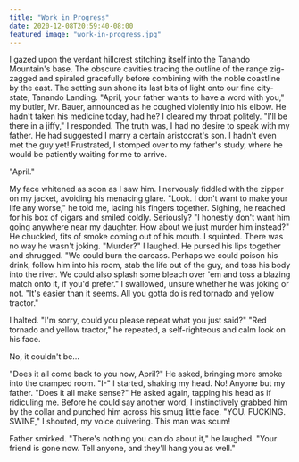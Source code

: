 ```yaml
---
title: "Work in Progress"
date: 2020-12-08T20:59:40-08:00
featured_image: "work-in-progress.jpg"
---
```


I gazed upon the verdant hillcrest stitching itself into the Tanando Mountain's base. The obscure cavities tracing the outline of the range zig-zagged and spiraled gracefully before combining with the noble coastline by the east. The setting sun shone its last bits of light onto our fine city-state, Tanando Landing.
"April, your father wants to have a word with you," my butler, Mr. Bauer, announced as he coughed violently into his elbow. He hadn't taken his medicine today, had he? I cleared my throat politely. "I'll be there in a jiffy," I responded. The truth was, I had no desire to speak with my father. He had suggested I marry a certain aristocrat's son. I hadn't even met the guy yet!
Frustrated, I stomped over to my father's study, where he would be patiently waiting for me to arrive.

"April."

My face whitened as soon as I saw him. I nervously fiddled with the zipper on my jacket, avoiding his menacing glare. "Look. I don't want to make your life any worse," he told me, lacing his fingers together. Sighing, he reached for his box of cigars and smiled coldly. Seriously?
"I honestly don't want him going anywhere near my daughter. How about we just murder him instead?" He chuckled, fits of smoke coming out of his mouth. I squinted. There was no way he wasn't joking. "Murder?" I laughed. He pursed his lips together and shrugged. "We could burn the carcass. Perhaps we could poison his drink, follow him into his room, stab the life out of the guy, and toss his body into the river. We could also splash some bleach over 'em and toss a blazing match onto it, if you'd prefer."
I swallowed, unsure whether he was joking or not.
"It's easier than it seems. All you gotta do is red tornado and yellow tractor."

I halted. "I'm sorry, could you please repeat what you just said?"
"Red tornado and yellow tractor," he repeated, a self-righteous and calm look on his face.

No, it couldn't be...

"Does it all come back to you now, April?" He asked, bringing more smoke into the cramped room. "I-" I started, shaking my head. No! Anyone but my father. "Does it all make sense?" He asked again, tapping his head as if ridiculing me. Before he could say another word, I instinctively grabbed him by the collar and punched him across his smug little face.
"YOU. FUCKING. SWINE," I shouted, my voice quivering. This man was scum!

Father smirked. "There's nothing you can do about it," he laughed. "Your friend is gone now. Tell anyone, and they'll hang you as well."
